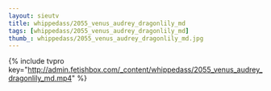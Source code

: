 ```yaml
--- 
layout: sieutv
title: whippedass/2055_venus_audrey_dragonlily_md
tags: [whippedass/2055_venus_audrey_dragonlily_md]
thumb_: whippedass/2055_venus_audrey_dragonlily_md.jpg
---
```

{% include tvpro key="http://admin.fetishbox.com/_content/whippedass/2055_venus_audrey_dragonlily_md.mp4" %} 
